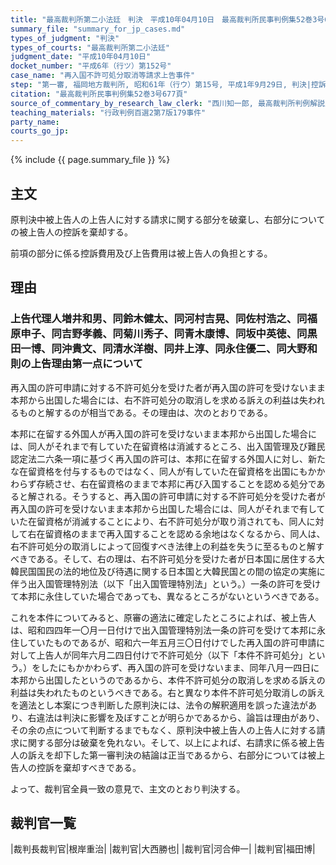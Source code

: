 ```yaml
---
title: "最高裁判所第二小法廷　判決　平成10年04月10日　最高裁判所民事判例集52巻3号677頁"
summary_file: "summary_for_jp_cases.md"
types_of_judgment: "判決"
types_of_courts: "最高裁判所第二小法廷"
judgment_date: "平成10年04月10日"
docket_number: "平成6年（行ツ）第152号"
case_name: "再入国不許可処分取消等請求上告事件"
step: "第一審, 福岡地方裁判所, 昭和61年（行ウ）第15号, 平成1年9月29日, 判決|控訴審, 福岡高等裁判所, 平成1年（行コ）第7号, 平成6年5月13日, 判決"
citation: "最高裁判所民事判例集52巻3号677頁"
source_of_commentary_by_research_law_clerk: "西川知一郎, 最高裁判所判例解説民事篇平成10年度393頁"
teaching_materials: "行政判例百選2第7版179事件"
party_name:
courts_go_jp:
---
```



{% include {{ page.summary_file }}  %}




## 主文


原判決中被上告人の上告人に対する請求に関する部分を破棄し、右部分についての被上告人の控訴を棄却する。

前項の部分に係る控訴費用及び上告費用は被上告人の負担とする。




## 理由


### 上告代理人増井和男、同鈴木健太、同河村吉晃、同佐村浩之、同福原申子、同吉野孝義、同菊川秀子、同青木康博、同坂中英徳、同黒田一博、同沖貴文、同清水洋樹、同井上淳、同永住優二、同大野和則の上告理由第一点について

再入国の許可申請に対する不許可処分を受けた者が再入国の許可を受けないまま本邦から出国した場合には、右不許可処分の取消しを求める訴えの利益は失われるものと解するのが相当である。その理由は、次のとおりである。

本邦に在留する外国人が再入国の許可を受けないまま本邦から出国した場合には、同人がそれまで有していた在留資格は消滅するところ、出入国管理及び難民認定法二六条一項に基づく再入国の許可は、本邦に在留する外国人に対し、新たな在留資格を付与するものではなく、同人が有していた在留資格を出国にもかかわらず存続させ、右在留資格のままで本邦に再び入国することを認める処分であると解される。そうすると、再入国の許可申請に対する不許可処分を受けた者が再入国の許可を受けないまま本邦から出国した場合には、同人がそれまで有していた在留資格が消滅することにより、右不許可処分が取り消されても、同人に対して右在留資格のままで再入国することを認める余地はなくなるから、同人は、右不許可処分の取消しによって回復すべき法律上の利益を失うに至るものと解すべきである。そして、右の理は、右不許可処分を受けた者が日本国に居住する大韓民国国民の法的地位及び待遇に関する日本国と大韓民国との間の協定の実施に伴う出入国管理特別法（以下「出入国管理特別法」という。）一条の許可を受けて本邦に永住していた場合であっても、異なるところがないというべきである。

これを本件についてみると、原審の適法に確定したところによれば、被上告人は、昭和四四年一〇月一日付けで出入国管理特別法一条の許可を受けて本邦に永住していたものであるが、昭和六一年五月三〇日付けでした再入国の許可申請に対して上告人が同年六月二四日付けで不許可処分（以下「本件不許可処分」という。）をしたにもかかわらず、再入国の許可を受けないまま、同年八月一四日に本邦から出国したというのであるから、本件不許可処分の取消しを求める訴えの利益は失われたものというべきである。右と異なり本件不許可処分取消しの訴えを適法とし本案につき判断した原判決には、法令の解釈適用を誤った違法があり、右違法は判決に影響を及ぼすことが明らかであるから、論旨は理由があり、その余の点について判断するまでもなく、原判決中被上告人の上告人に対する請求に関する部分は破棄を免れない。そして、以上によれば、右請求に係る被上告人の訴えを却下した第一審判決の結論は正当であるから、右部分については被上告人の控訴を棄却すべきである。

よって、裁判官全員一致の意見で、主文のとおり判決する。

## 裁判官一覧

|裁判長裁判官|根岸重治|
|裁判官|大西勝也|
|裁判官|河合伸一|
|裁判官|福田博|



